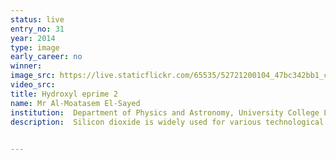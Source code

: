 ```yaml
---
status: live
entry_no: 31
year: 2014
type: image 
early_career: no 
winner: 
image_src: https://live.staticflickr.com/65535/52721200104_47bc342bb1_c_d.jpg
video_src: 
title: Hydroxyl eprime 2
name: Mr Al-Moatasem El-Sayed
institution:  Department of Physics and Astronomy, University College London
description:  Silicon dioxide is widely used for various technological applications. In particular, it is an integral component of the transistors that make up computer processors. Over the years, advances in engineering have reduced the size of transistors into the nano-scale which has exacerbated a number of transistor reliability issues. In addition, the average processor now typically undergoes more than 400 fabrication processes and is soaked in hydrogen after every fabrication step. Although silicon dioxide has been intensively studied for over five decades, its interaction with hydrogen still remains controversial, with the common perception being that hydrogen acts as a benign entity. Our state of the art calculations on the Archer supercomputer find that hydrogen can create defective sites in silicon dioxide, such as that depicted in the image. This interaction has implications for our transistor fabrication processes in addition to playing a role in some transistor device reliability issues.

  
---
```


